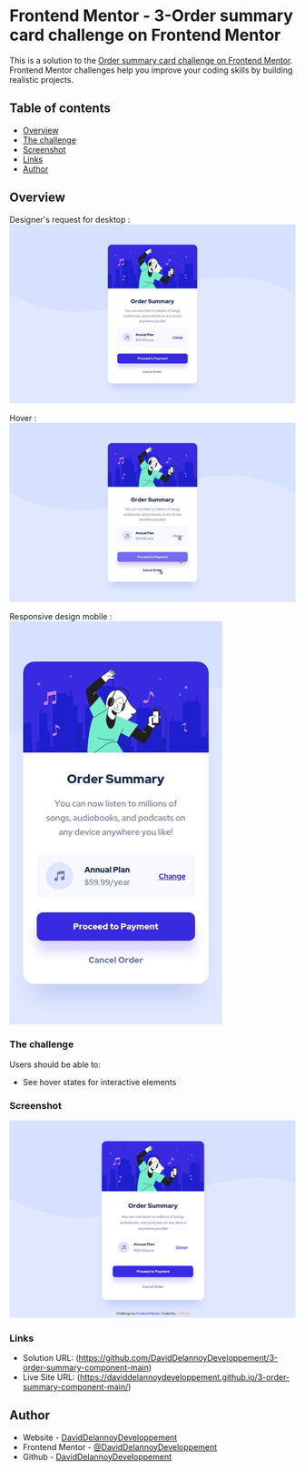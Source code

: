 # Frontend Mentor - 3-Order summary card challenge on Frontend Mentor

This is a solution to the [Order summary card challenge on Frontend Mentor](https://www.frontendmentor.io/challenges/order-summary-component-QlPmajDUj). Frontend Mentor challenges help you improve your coding skills by building realistic projects.

## Table of contents

- [Overview](#overview)
- [The challenge](#the-challenge)
- [Screenshot](#screenshot)
- [Links](#links)
- [Author](#author)

## Overview

Designer's request for desktop :
![](./design/desktop-design.jpg)

Hover :
![](./design/active-states.jpg)

Responsive design mobile :
![](./design/mobile-design.jpg)

### The challenge

Users should be able to:

- See hover states for interactive elements

### Screenshot

![](./design/screenshot.png)

### Links

- Solution URL: (https://github.com/DavidDelannoyDeveloppement/3-order-summary-component-main)
- Live Site URL: (https://daviddelannoydeveloppement.github.io/3-order-summary-component-main/)

## Author

- Website - [DavidDelannoyDeveloppement](https://daviddelannoydeveloppement.github.io/DDD/index.html)
- Frontend Mentor - [@DavidDelannoyDeveloppement](https://www.frontendmentor.io/profile/DavidDelannoyDeveloppement)
- Github - [DavidDelannoyDeveloppement](https://github.com/DavidDelannoyDeveloppement)
